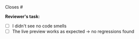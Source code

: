 Closes # 

**Reviewer's task:**
- [ ] I didn't see no code smells
- [ ] The live preview works as expected -> no regressions found
